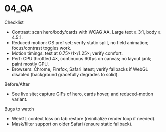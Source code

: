 # 04_QA

Checklist
- Contrast: scan hero/body/cards with WCAG AA. Large text ≥ 3:1, body ≥ 4.5:1.
- Reduced motion: OS pref set; verify static split, no field animation; focus/contrast toggles work.
- Motion timings: test at 0.75×/1×/1.25×; verify comfort.
- Perf: CPU throttled 4×, continuous 60fps on canvas; no layout jank; paint mostly GPU.
- Browsers: Chrome, Firefox, Safari latest; verify fallbacks if WebGL disabled (background gracefully degrades to solid).

Before/After
- See live site; capture GIFs of hero, cards hover, and reduced-motion variant.

Bugs to watch
- WebGL context loss on tab restore (reinitialize render loop if needed).
- Mask/filter support on older Safari (ensure static fallback).
